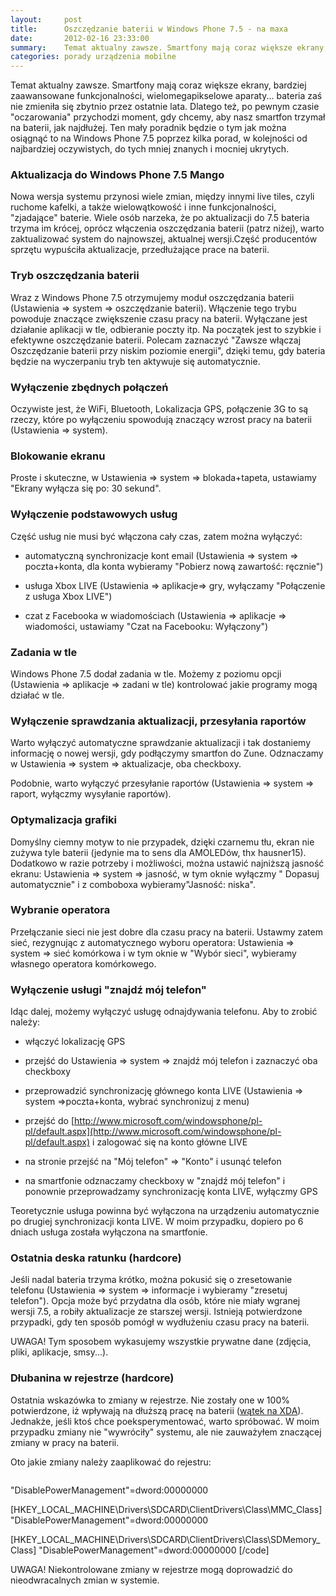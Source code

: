 ```yaml
---
layout:     post
title:      Oszczędzanie baterii w Windows Phone 7.5 - na maxa
date:       2012-02-16 23:33:00
summary:    Temat aktualny zawsze. Smartfony mają coraz większe ekrany, bardziej zaawansowane funkcjonalności, wielomegapikselowe aparaty... bateria zaś nie zmieniła się zbytnio przez ostatnie lata. Dlatego też, po pewnym czasie &quot;oczarowania&quot; przychodzi moment, gdy chcemy, aby nasz smartfon trzymał na...
categories: porady urządzenia mobilne
---
```




Temat aktualny zawsze. Smartfony mają coraz większe ekrany, bardziej zaawansowane funkcjonalności, wielomegapikselowe aparaty... bateria zaś nie zmieniła się zbytnio przez ostatnie lata. Dlatego też, po pewnym czasie &quot;oczarowania&quot; przychodzi moment, gdy chcemy, aby nasz smartfon trzymał na baterii, jak najdłużej. Ten mały poradnik będzie o tym jak można osiągnąć to na Windows Phone 7.5 poprzez kilka porad, w kolejności od najbardziej oczywistych, do tych mniej znanych i mocniej ukrytych.



### Aktualizacja do Windows Phone 7.5 Mango



Nowa wersja systemu przynosi wiele zmian, między innymi live tiles, czyli ruchome kafelki, a także wielowątkowość i inne funkcjonalności, &quot;zjadające&quot; baterie. Wiele osób narzeka, że po aktualizacji do 7.5 bateria trzyma im krócej, oprócz włączenia oszczędzania baterii (patrz niżej), warto zaktualizować system do najnowszej, aktualnej wersji.Część producentów sprzętu wypuściła aktualizacje, przedłużające prace na baterii.



### Tryb oszczędzania baterii



Wraz z Windows Phone 7.5 otrzymujemy moduł oszczędzania baterii (Ustawienia =&gt; system =&gt; oszczędzanie baterii). Włączenie tego trybu powoduje znaczące zwiększenie czasu pracy na baterii. Wyłączane jest działanie aplikacji w tle, odbieranie poczty itp. Na początek jest to szybkie i efektywne oszczędzanie baterii. Polecam zaznaczyć &quot;Zawsze włączaj Oszczędzanie baterii przy niskim poziomie energii&quot;, dzięki temu, gdy bateria będzie na wyczerpaniu tryb ten aktywuje się automatycznie.



### Wyłączenie zbędnych połączeń



Oczywiste jest, że WiFi, Bluetooth, Lokalizacja GPS, połączenie 3G to są rzeczy, które po wyłączeniu spowodują znaczący wzrost pracy na baterii (Ustawienia =&gt; system).



### Blokowanie ekranu



Proste i skuteczne, w Ustawienia =&gt; system =&gt; blokada+tapeta, ustawiamy &quot;Ekrany wyłącza się po: 30 sekund&quot;.



### Wyłączenie podstawowych usług



Część usług nie musi być włączona cały czas, zatem można wyłączyć:


  * automatyczną synchronizacje kont email (Ustawienia =&gt; system =&gt; poczta+konta, dla konta wybieramy &quot;Pobierz nową zawartość: ręcznie&quot;)



  *  usługa Xbox LIVE (Ustawienia =&gt; aplikacje=&gt; gry, wyłączamy &quot;Połączenie z usługa Xbox LIVE&quot;)



  * czat z Facebooka w wiadomościach (Ustawienia =&gt; aplikacje =&gt; wiadomości, ustawiamy &quot;Czat na Facebooku: Wyłączony&quot;)




### Zadania w tle



Windows Phone 7.5 dodał zadania w tle. Możemy z poziomu opcji (Ustawienia =&gt; aplikacje =&gt; zadani w tle) kontrolować jakie programy mogą działać w tle.



### Wyłączenie sprawdzania aktualizacji, przesyłania raportów



Warto wyłączyć automatyczne sprawdzanie aktualizacji i tak dostaniemy informację o nowej wersji, gdy podłączymy smartfon do Zune. Odznaczamy w Ustawienia =&gt; system =&gt; aktualizacje, oba checkboxy.

Podobnie, warto wyłączyć przesyłanie raportów (Ustawienia =&gt; system =&gt; raport, wyłączmy wysyłanie raportów).



### Optymalizacja grafiki



Domyślny ciemny motyw to nie przypadek, dzięki czarnemu tłu, ekran nie zużywa tyle baterii (jedynie ma to sens dla AMOLEDów, thx hausner15). Dodatkowo w razie potrzeby i możliwości, można ustawić najniższą jasność ekranu: Ustawienia =&gt; system =&gt; jasność, w tym oknie wyłączmy &quot; Dopasuj automatycznie&quot; i  z comboboxa wybieramy&quot;Jasność: niska&quot;.



### Wybranie operatora



Przełączanie sieci nie jest dobre dla czasu pracy na baterii. Ustawmy zatem sieć, rezygnując z automatycznego wyboru operatora: Ustawienia =&gt; system =&gt; sieć komórkowa i w tym oknie w &quot;Wybór sieci&quot;, wybieramy własnego operatora komórkowego.



### Wyłączenie usługi &quot;znajdź mój telefon&quot;



Idąc dalej, możemy wyłączyć usługę odnajdywania telefonu. Aby to zrobić należy:

  * włączyć lokalizację GPS


  * przejść do Ustawienia =&gt; system =&gt; znajdź mój telefon i zaznaczyć oba checkboxy


  * przeprowadzić synchronizację głównego konta LIVE (Ustawienia =&gt; system =&gt;poczta+konta, wybrać synchronizuj z menu)
 

  * przejść do [http://www.microsoft.com/windowsphone/pl-pl/default.aspx](http://www.microsoft.com/windowsphone/pl-pl/default.aspx) i zalogować się na konto główne LIVE


  * na stronie przejść na &quot;Mój telefon&quot; =&gt; &quot;Konto&quot; i usunąć telefon


  * na smartfonie odznaczamy checkboxy w &quot;znajdź mój telefon&quot; i ponownie przeprowadzamy synchronizację konta LIVE, wyłączmy GPS


Teoretycznie usługa powinna być wyłączona na urządzeniu automatycznie po drugiej synchronizacji konta LIVE. W moim przypadku, dopiero po 6 dniach usługa została wyłączona na smartfonie.



### Ostatnia deska ratunku (hardcore)



Jeśli nadal bateria trzyma krótko, można pokusić się o zresetowanie telefonu (Ustawienia =&gt; system =&gt; informacje i wybieramy &quot;zresetuj telefon&quot;). Opcja może być przydatna dla osób, które nie miały wgranej wersji 7.5, a robiły aktualizacje ze starszej wersji. Istnieją potwierdzone przypadki, gdy ten sposób pomógł w wydłużeniu czasu pracy na baterii. 

UWAGA! Tym sposobem wykasujemy wszystkie prywatne dane (zdjęcia, pliki, aplikacje, smsy...).



### Dłubanina w rejestrze (hardcore)



Ostatnia wskazówka to zmiany w rejestrze. Nie zostały one w 100% potwierdzone, iż wpływają na dłuższą pracę na baterii ([wątek na XDA](http://forum.xda-developers.com/showthread.php?t=1472051)). Jednakże, jeśli ktoś chce poeksperymentować, warto spróbować. W moim przypadku zmiany nie &quot;wywróciły&quot; systemu, ale nie zauważyłem znaczącej zmiany w pracy na baterii. 

Oto jakie zmiany należy zaaplikować do rejestru:


```ps


```

&quot;DisablePowerManagement&quot;=dword:00000000

[HKEY_LOCAL_MACHINE\Drivers\SDCARD\ClientDrivers\Class\MMC_Class]
&quot;DisablePowerManagement&quot;=dword:00000000

[HKEY_LOCAL_MACHINE\Drivers\SDCARD\ClientDrivers\Class\SDMemory_Class]
&quot;DisablePowerManagement&quot;=dword:00000000
[/code]

UWAGA! Niekontrolowane zmiany w rejestrze mogą doprowadzić do nieodwracalnych zmian w systemie.